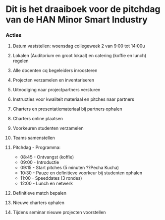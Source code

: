 # Dit is het draaiboek voor de pitchdag van de HAN Minor Smart Industry

### Acties
1. Datum vaststellen: woensdag collegeweek 2 van 9:00 tot 14:00u
2. Lokalen (Auditorium en groot lokaal) en catering (koffie en lunch) regelen
2. Alle docenten cq begeleiders inroosteren
3. Projecten verzamelen en inventariseren
4. Uitnodiging naar projectpartners versturen
5. Instructies voor kwaliteit materiaal en pitches naar partners
5. Charters en presentatiemateriaal bij partners ophalen
6. Charters online plaatsen
7. Voorkeuren studenten verzamelen
8. Teams samenstellen

9. Pitchdag - Programma:
   - 08:45 - Ontvangst (koffie)
   - 09:00 - Introductie
   - 09:15 - Start pitches (5 minuten ??Pecha Kucha)
   - 10:30 - Pauze en definitieve voorkeur bij studenten ophalen
   - 11:00 - Speeddates (3 rondes)
   - 12:00 - Lunch en netwerk

10. Definitieve match bepalen
11. Nieuwe charters ophalen
12. Tijdens seminar nieuwe projecten voorstellen
